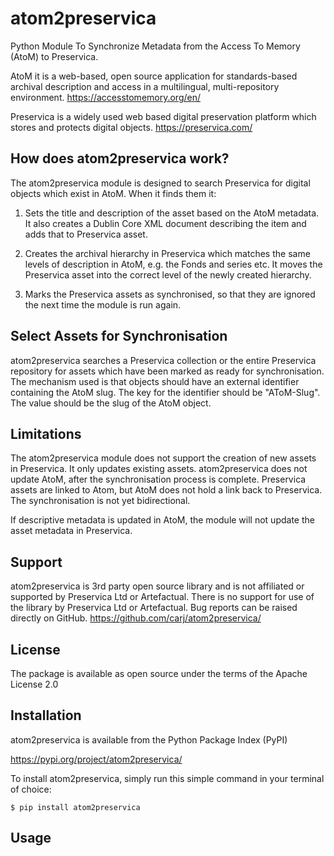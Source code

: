 # atom2preservica
Python Module To Synchronize Metadata from the Access To Memory (AtoM) to Preservica.

AtoM it is a web-based, open source application for standards-based archival 
description and access in a multilingual, multi-repository environment.
https://accesstomemory.org/en/

Preservica is a widely used web based digital preservation platform which stores and protects digital objects.
https://preservica.com/

## How does atom2preservica work?

The atom2preservica module is designed to search Preservica for digital objects which exist in AtoM.
When it finds them it:

1) Sets the title and description of the asset based on the AtoM metadata. It also creates
a Dublin Core XML document describing the item and adds that to Preservica asset.

2) Creates the archival hierarchy in Preservica which matches the same levels of description in AtoM, e.g. the Fonds and series etc.
It moves the Preservica asset into the correct level of the newly created hierarchy.

3) Marks the Preservica assets as synchronised, so that they are ignored the next time the module is run again.


## Select Assets for Synchronisation

atom2preservica searches a Preservica collection or the entire Preservica repository for assets which have been marked as ready
for synchronisation. The mechanism used is that objects should have an external identifier containing the AtoM slug.
The key for the identifier should be "AToM-Slug". The value should be the slug of the AtoM object.


## Limitations

The atom2preservica module does not support the creation of new assets in Preservica. It only updates existing assets.
atom2preservica does not update AtoM, after the synchronisation process is complete. Preservica assets are linked to Atom,
but AtoM does not hold a link back to Preservica. The synchronisation is not yet bidirectional.

If descriptive metadata is updated in AtoM, the module will not update the asset metadata in Preservica.

## Support 

atom2preservica is 3rd party open source library and is not affiliated or supported by Preservica Ltd or Artefactual.
There is no support for use of the library by Preservica Ltd or Artefactual.
Bug reports can be raised directly on GitHub.  https://github.com/carj/atom2preservica/

## License

The package is available as open source under the terms of the Apache License 2.0

## Installation

atom2preservica is available from the Python Package Index (PyPI)

https://pypi.org/project/atom2preservica/

To install atom2preservica, simply run this simple command in your terminal of choice:

    $ pip install atom2preservica


## Usage

